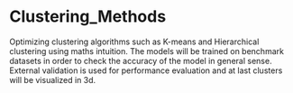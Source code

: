 # Clustering_Methods
Optimizing clustering algorithms such as K-means and Hierarchical clustering using maths intuition. The models will be trained on benchmark datasets in order to check the accuracy of the model in general sense. External validation is used for performance evaluation and at last clusters will be visualized in 3d.
